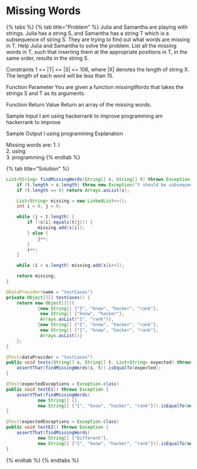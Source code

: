 # Missing Words



{% tabs %}
{% tab title="Problem" %}
Julia and Samantha are playing with strings. Julia has a string S, and Samantha has a string T which is a subsequence of string S. They are trying to find out what words are missing in T. Help Julia and Samantha to solve the problem. List all the missing words in T, such that inserting them at the appropriate positions in T, in the same order, results in the string S.

Constraints 1 &lt;= \|T\| &lt;= \|S\| &lt;= 106, where \|X\| denotes the length of string X. The length of each word will be less than 15.

Function Parameter You are given a function missingWords that takes the strings S and T as its arguments.

Function Return Value Return an array of the missing words.

Sample Input I am using hackerrank to improve programming am hackerrank to improve

Sample Output I using programming Explanation

Missing words are: 1. I  
2. using  
3. programming
{% endtab %}

{% tab title="Solution" %}


```java
List<String> findMissingWords(String[] s, String[] t) throws Exception {
    if (t.length > s.length) throw new Exception("t should be subsequence of s");
    if (t.length == 0) return Arrays.asList(s);

    List<String> missing = new LinkedList<>();
    int i = 0, j = 0;

    while (j < t.length) {
        if (!s[i].equals(t[j])) {
            missing.add(s[i]);
        } else {
            j++;
        }
        i++;
    }

    while (i < s.length) missing.add(s[i++]);

    return missing;
}

@DataProvider(name = "testCases")
private Object[][] testCases() {
    return new Object[][]{
            {new String[] {"I", "know", "hacker", "rank"},
             new String[] {"know", "hacker"},
             Arrays.asList("I", "rank")},
            {new String[] {"I", "know", "hacker", "rank"},
             new String[] {"I", "know", "hacker", "rank"},
             Arrays.asList()}
    };
}

@Test(dataProvider = "testCases")
public void tests(String[] s, String[] t, List<String> expected) throws Exception {
    assertThat(findMissingWords(s, t)).isEqualTo(expected);
}

@Test(expectedExceptions = Exception.class)
public void testE1() throws Exception {
    assertThat(findMissingWords(
            new String[] {},
            new String[] {"I", "know", "hacker", "rank"})).isEqualTo(new LinkedList<>());
}

@Test(expectedExceptions = Exception.class)
public void testE2() throws Exception {
    assertThat(findMissingWords(
            new String[] {"Different"},
            new String[] {"I", "know", "hacker", "rank"})).isEqualTo(new LinkedList<>());
}
```
{% endtab %}
{% endtabs %}

